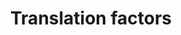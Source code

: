 ---
annotations:
- id: PW:0000101
  parent: regulatory pathway
  type: Pathway Ontology
  value: translation pathway
authors:
- MaintBot
- Mkutmon
- Eweitz
description: Protein synthesis is the ultimate step of gene expression and a key control
  point for regulation. In particular, it enables cells to rapidly manipulate protein
  production without new mRNA synthesis, processing, or export. This pathway gives
  an overview of the translation factors involved in this process.
last-edited: 2021-05-21
organisms:
- Bos taurus
redirect_from:
- /index.php/Pathway:WP965
- /instance/WP965
- /instance/WP965_r117628
revision: r117628
schema-jsonld:
- '@context': https://schema.org/
  '@id': https://wikipathways.github.io/pathways/WP965.html
  '@type': Dataset
  creator:
    '@type': Organization
    name: WikiPathways
  description: Protein synthesis is the ultimate step of gene expression and a key
    control point for regulation. In particular, it enables cells to rapidly manipulate
    protein production without new mRNA synthesis, processing, or export. This pathway
    gives an overview of the translation factors involved in this process.
  keywords:
  - CLUH
  - EEF1A1
  - EEF1A2
  - EEF1B
  - EEF1D
  - EEF1G
  - EEF2
  - EEF2K
  - EIF1
  - EIF1AX
  - EIF2AK1
  - EIF2AK2
  - EIF2AK3
  - EIF2B1
  - EIF2B2
  - EIF2B3
  - EIF2B4
  - EIF2B5
  - EIF2S1
  - EIF2S2
  - EIF2S3
  - EIF3A
  - EIF3B
  - EIF3C
  - EIF3D
  - EIF3E
  - EIF3F
  - EIF3G
  - EIF3H
  - EIF3I
  - EIF3J
  - EIF4A1
  - EIF4A2
  - EIF4B
  - EIF4E
  - EIF4EBP1
  - EIF4EBP2
  - EIF4G1
  - EIF4G3
  - EIF5
  - EIF5A
  - EIF5B
  - EIF6
  - ETF1
  - PABPC1
  - PAIP1
  - WBSCR1
  license: CC0
  name: Translation factors
seo: CreativeWork
title: Translation factors
wpid: WP965
---